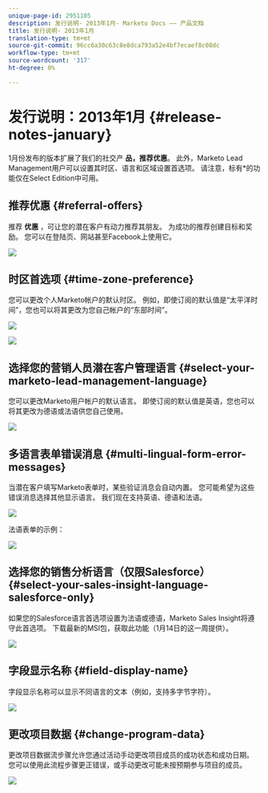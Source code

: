 ```yaml
---
unique-page-id: 2951105
description: 发行说明- 2013年1月- Marketo Docs —— 产品文档
title: 发行说明- 2013年1月
translation-type: tm+mt
source-git-commit: 96cc6a30c63c8e8dca793a52e4bf7ecaef8c08dc
workflow-type: tm+mt
source-wordcount: '317'
ht-degree: 0%

---
```



# 发行说明：2013年1月 {#release-notes-january}

1月份发布的版本扩展了我们的社交产 **品，推荐优惠**。 此外，Marketo Lead Management用户可以设置其时区、语言和区域设置首选项。 请注意，标有*的功能仅在Select Edition中可用。

## 推荐优惠 {#referral-offers}

推荐 **优惠** ，可让您的潜在客户有动力推荐其朋友。 为成功的推荐创建目标和奖励。 您可以在登陆页、网站甚至Facebook上使用它。

![](assets/image2014-9-22-15-3a20-3a13.png)

## 时区首选项 {#time-zone-preference}

您可以更改个人Marketo帐户的默认时区。 例如，即使订阅的默认值是“太平洋时间”，您也可以将其更改为您自己帐户的“东部时间”。

![](assets/image2014-9-22-15-3a20-3a41.png)

![](assets/image2014-9-22-15-3a21-3a2.png)

## 选择您的营销人员潜在客户管理语言 {#select-your-marketo-lead-management-language}

您可以更改Marketo用户帐户的默认语言。 即使订阅的默认值是英语，您也可以将其更改为德语或法语供您自己使用。

![](assets/image2014-9-22-15-3a21-3a18.png)

## 多语言表单错误消息 {#multi-lingual-form-error-messages}

当潜在客户填写Marketo表单时，某些验证消息会自动内置。 您可能希望为这些错误消息选择其他显示语言。 我们现在支持英语、德语和法语。

![](assets/image2014-9-22-15-3a21-3a33.png)

法语表单的示例：

![](assets/image2014-9-22-15-3a22-3a2.png)

## 选择您的销售分析语言（仅限Salesforce） {#select-your-sales-insight-language-salesforce-only}

如果您的Salesforce语言首选项设置为法语或德语，Marketo Sales Insight将遵守此首选项。 下载最新的MSI包，获取此功能（1月14日的这一周提供）。

![](assets/image2014-9-22-15-3a22-3a31.png)

## 字段显示名称 {#field-display-name}

字段显示名称可以显示不同语言的文本（例如，支持多字节字符）。

![](assets/image2014-9-22-15-3a22-3a56.png)

## 更改项目数据 {#change-program-data}

更改项目数据流步骤允许您通过活动手动更改项目成员的成功状态和成功日期。 您可以使用此流程步骤更正错误，或手动更改可能未按预期参与项目的成员。

![](assets/image2014-9-22-15-3a23-3a23.png)


